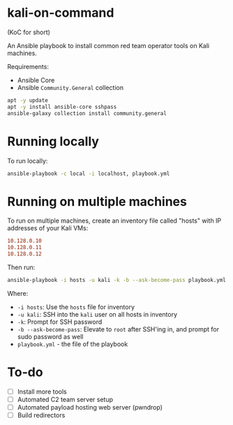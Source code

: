 # kali-on-command

(KoC for short)

An Ansible playbook to install common red team operator tools on Kali machines.

Requirements:
- Ansible Core
- Ansible `Community.General` collection

```bash
apt -y update
apt -y install ansible-core sshpass
ansible-galaxy collection install community.general
```

# Running locally

To run locally:

```bash
ansible-playbook -c local -i localhost, playbook.yml
```

# Running on multiple machines

To run on multiple machines, create an inventory file called "hosts" with IP addresses of your Kali VMs:

```ini
10.128.0.10
10.128.0.11
10.128.0.12
```

Then run:

```bash
ansible-playbook -i hosts -u kali -k -b --ask-become-pass playbook.yml
```

Where:
- `-i hosts`: Use the `hosts` file for inventory
- `-u kali`: SSH into the `kali` user on all hosts in inventory
- `-k`: Prompt for SSH password
- `-b --ask-become-pass`: Elevate to `root` after SSH'ing in, and prompt for sudo password as well
- `playbook.yml` - the file of the playbook

# To-do

- [ ] Install more tools
- [ ] Automated C2 team server setup
- [ ] Automated payload hosting web server (pwndrop)
- [ ] Build redirectors
